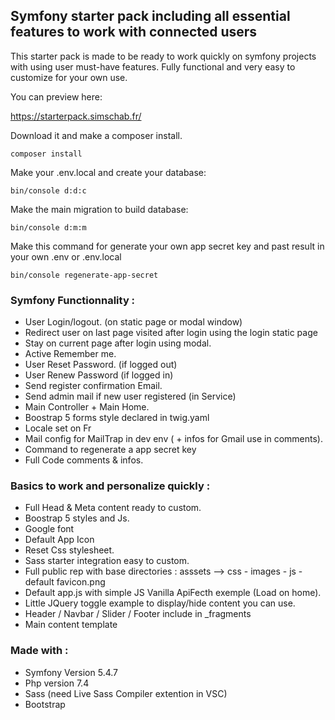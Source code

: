 ##  Symfony starter pack including all essential features to work with connected users

This starter pack is made to be ready to work quickly on symfony projects with using user must-have features. Fully functional and very easy to customize for your own use.

You can preview here:

https://starterpack.simschab.fr/


Download it and make a composer install.
```
composer install
```

Make your .env.local and create your database:
```
bin/console d:d:c
```

Make the main migration to build database:
```
bin/console d:m:m
```

Make this command for generate your own app secret key and past result in your own .env or .env.local
```
bin/console regenerate-app-secret
```

### Symfony Functionnality :

- User Login/logout. (on static page or modal window)
- Redirect user on last page visited after login using the login static page
- Stay on current page after login using modal.
- Active Remember me.
- User Reset Password. (if logged out)
- User Renew Password (if logged in)
- Send register confirmation Email.
- Send admin mail if new user registered (in Service)
- Main Controller + Main Home.
- Boostrap 5 forms style declared in twig.yaml
- Locale set on Fr 
- Mail config for MailTrap in dev env ( + infos for Gmail use in comments).
- Command to regenerate a app secret key
- Full Code comments & infos. 

### Basics to work and personalize quickly :

- Full Head & Meta content ready to custom.
- Boostrap 5 styles and Js.
- Google font
- Default App Icon
- Reset Css stylesheet.
- Sass starter integration easy to custom.
- Full public rep with base directories : asssets --> css - images - js - default favicon.png
- Default app.js with simple JS Vanilla ApiFecth exemple (Load on home).
- Little JQuery toggle example to display/hide content you can use.
- Header / Navbar / Slider / Footer include in _fragments
- Main content template 
  
### Made with :

- Symfony Version 5.4.7
- Php version 7.4
- Sass (need Live Sass Compiler extention in VSC)
- Bootstrap
